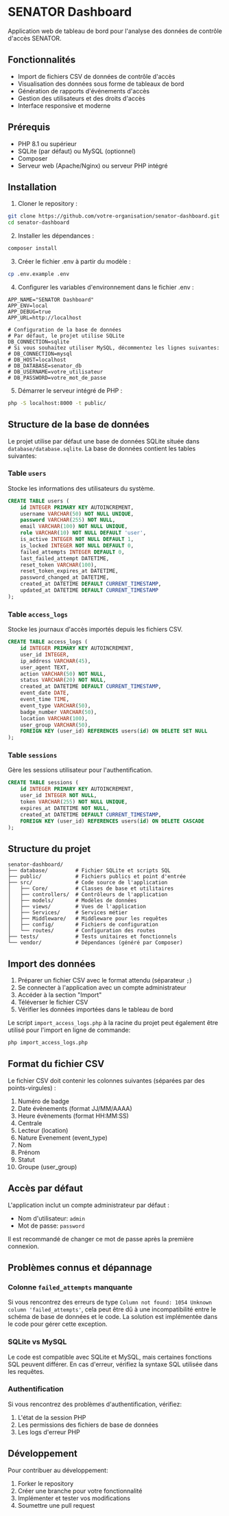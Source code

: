# SENATOR Dashboard

Application web de tableau de bord pour l'analyse des données de contrôle d'accès SENATOR.

## Fonctionnalités

- Import de fichiers CSV de données de contrôle d'accès
- Visualisation des données sous forme de tableaux de bord
- Génération de rapports d'événements d'accès
- Gestion des utilisateurs et des droits d'accès
- Interface responsive et moderne

## Prérequis

- PHP 8.1 ou supérieur
- SQLite (par défaut) ou MySQL (optionnel)
- Composer
- Serveur web (Apache/Nginx) ou serveur PHP intégré

## Installation

1. Cloner le repository :
```bash
git clone https://github.com/votre-organisation/senator-dashboard.git
cd senator-dashboard
```

2. Installer les dépendances :
```bash
composer install
```

3. Créer le fichier .env à partir du modèle :
```bash
cp .env.example .env
```

4. Configurer les variables d'environnement dans le fichier .env :
```env
APP_NAME="SENATOR Dashboard"
APP_ENV=local
APP_DEBUG=true
APP_URL=http://localhost

# Configuration de la base de données
# Par défaut, le projet utilise SQLite
DB_CONNECTION=sqlite
# Si vous souhaitez utiliser MySQL, décommentez les lignes suivantes:
# DB_CONNECTION=mysql
# DB_HOST=localhost
# DB_DATABASE=senator_db
# DB_USERNAME=votre_utilisateur
# DB_PASSWORD=votre_mot_de_passe
```

5. Démarrer le serveur intégré de PHP :
```bash
php -S localhost:8000 -t public/
```

## Structure de la base de données

Le projet utilise par défaut une base de données SQLite située dans `database/database.sqlite`. La base de données contient les tables suivantes:

### Table `users`
Stocke les informations des utilisateurs du système.
```sql
CREATE TABLE users (
    id INTEGER PRIMARY KEY AUTOINCREMENT, 
    username VARCHAR(50) NOT NULL UNIQUE, 
    password VARCHAR(255) NOT NULL, 
    email VARCHAR(100) NOT NULL UNIQUE, 
    role VARCHAR(10) NOT NULL DEFAULT 'user', 
    is_active INTEGER NOT NULL DEFAULT 1, 
    is_locked INTEGER NOT NULL DEFAULT 0, 
    failed_attempts INTEGER DEFAULT 0, 
    last_failed_attempt DATETIME, 
    reset_token VARCHAR(100), 
    reset_token_expires_at DATETIME, 
    password_changed_at DATETIME, 
    created_at DATETIME DEFAULT CURRENT_TIMESTAMP, 
    updated_at DATETIME DEFAULT CURRENT_TIMESTAMP
);
```

### Table `access_logs`
Stocke les journaux d'accès importés depuis les fichiers CSV.
```sql
CREATE TABLE access_logs (
    id INTEGER PRIMARY KEY AUTOINCREMENT, 
    user_id INTEGER, 
    ip_address VARCHAR(45), 
    user_agent TEXT, 
    action VARCHAR(50) NOT NULL, 
    status VARCHAR(20) NOT NULL, 
    created_at DATETIME DEFAULT CURRENT_TIMESTAMP, 
    event_date DATE, 
    event_time TIME, 
    event_type VARCHAR(50), 
    badge_number VARCHAR(50), 
    location VARCHAR(100), 
    user_group VARCHAR(50), 
    FOREIGN KEY (user_id) REFERENCES users(id) ON DELETE SET NULL
);
```

### Table `sessions`
Gère les sessions utilisateur pour l'authentification.
```sql
CREATE TABLE sessions (
    id INTEGER PRIMARY KEY AUTOINCREMENT, 
    user_id INTEGER NOT NULL, 
    token VARCHAR(255) NOT NULL UNIQUE, 
    expires_at DATETIME NOT NULL, 
    created_at DATETIME DEFAULT CURRENT_TIMESTAMP, 
    FOREIGN KEY (user_id) REFERENCES users(id) ON DELETE CASCADE
);
```

## Structure du projet

```
senator-dashboard/
├── database/         # Fichier SQLite et scripts SQL
├── public/           # Fichiers publics et point d'entrée
├── src/              # Code source de l'application
│   ├── Core/         # Classes de base et utilitaires
│   ├── controllers/  # Contrôleurs de l'application
│   ├── models/       # Modèles de données
│   ├── views/        # Vues de l'application
│   ├── Services/     # Services métier
│   ├── Middleware/   # Middleware pour les requêtes
│   ├── config/       # Fichiers de configuration
│   └── routes/       # Configuration des routes
├── tests/            # Tests unitaires et fonctionnels
└── vendor/           # Dépendances (généré par Composer)
```

## Import des données

1. Préparer un fichier CSV avec le format attendu (séparateur `;`)
2. Se connecter à l'application avec un compte administrateur
3. Accéder à la section "Import"
4. Téléverser le fichier CSV
5. Vérifier les données importées dans le tableau de bord

Le script `import_access_logs.php` à la racine du projet peut également être utilisé pour l'import en ligne de commande:
```bash
php import_access_logs.php
```

## Format du fichier CSV

Le fichier CSV doit contenir les colonnes suivantes (séparées par des points-virgules) :

1. Numéro de badge
2. Date évènements (format JJ/MM/AAAA)
3. Heure évènements (format HH:MM:SS)
4. Centrale 
5. Lecteur (location)
6. Nature Evenement (event_type)
7. Nom
8. Prénom
9. Statut
10. Groupe (user_group)

## Accès par défaut

L'application inclut un compte administrateur par défaut :
- Nom d'utilisateur: `admin`
- Mot de passe: `password`

Il est recommandé de changer ce mot de passe après la première connexion.

## Problèmes connus et dépannage

### Colonne `failed_attempts` manquante

Si vous rencontrez des erreurs de type `Column not found: 1054 Unknown column 'failed_attempts'`, cela peut être dû à une incompatibilité entre le schéma de base de données et le code. La solution est implémentée dans le code pour gérer cette exception.

### SQLite vs MySQL

Le code est compatible avec SQLite et MySQL, mais certaines fonctions SQL peuvent différer. En cas d'erreur, vérifiez la syntaxe SQL utilisée dans les requêtes.

### Authentification

Si vous rencontrez des problèmes d'authentification, vérifiez:
1. L'état de la session PHP
2. Les permissions des fichiers de base de données
3. Les logs d'erreur PHP

## Développement

Pour contribuer au développement:

1. Forker le repository
2. Créer une branche pour votre fonctionnalité
3. Implémenter et tester vos modifications
4. Soumettre une pull request 